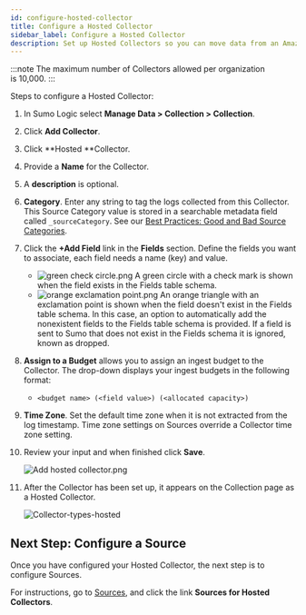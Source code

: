 ```yaml
---
id: configure-hosted-collector
title: Configure a Hosted Collector
sidebar_label: Configure a Hosted Collector
description: Set up Hosted Collectors so you can move data from an Amazon S3 bucket or HTTP Source to Sumo Logic.
---
```


:::note
The maximum number of Collectors allowed per organization is 10,000.
:::

Steps to configure a Hosted Collector:

1. In Sumo Logic select **Manage Data \> Collection \> Collection**.
1. Click **Add Collector**.
1. Click **Hosted **Collector.
1. Provide a **Name** for the Collector.
1. A **description** is optional.
1. **Category**. Enter any string to tag the logs collected from this Collector. This Source Category value is stored in a searchable metadata field called `_sourceCategory`. See our [Best Practices: Good and Bad Source Categories](/docs/send-data/best-practices#good-and-bad-source-categories).
1. Click the **+Add Field** link in the **Fields** section. Define the fields you want to associate, each field needs a name (key) and value.

    * ![green check circle.png](/img/reuse/green-check-circle.png) A green circle with a check mark is shown when the field exists in the Fields table schema.
    * ![orange exclamation point.png](/img/reuse/orange-exclamation-point.png) An orange triangle with an exclamation point is shown when the field doesn't exist in the Fields table schema. In this case, an option to automatically add the nonexistent fields to the Fields table schema is provided. If a field is sent to Sumo that does not exist in the Fields schema it is ignored, known as dropped.

1. **Assign to a Budget** allows you to assign an ingest budget to the Collector. The drop-down displays your ingest budgets in the following format:  

   * `<budget name> (<field value>) (<allocated capacity>)`

1. **Time Zone**. Set the default time zone when it is not extracted from the log timestamp. Time zone settings on Sources override a Collector time zone setting.
1. Review your input and when finished click **Save**.

    ![Add hosted collector.png](/img/send-data/add-hosted-collector.png)

1. After the Collector has been set up, it appears on the Collection page as a Hosted Collector.

    ![Collector-types-hosted](/img/send-data/Collector-types-hosted.png)

## Next Step: Configure a Source

Once you have configured your Hosted Collector, the next step is to configure Sources. 

For instructions, go to [Sources](/docs/send-data/choose-collector-source), and click the link **Sources for Hosted Collectors**. 
